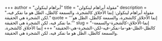 +++
author = "أبراهام لينكولن"
title = "مقولة أبراهام لينكولن"
description = "مقولة أبراهام لينكولن: إنما الأخلاق كالشجرة، والسمعة كالظل، الظل هو ما نفكر فيه، لكن الشجرة هي الحقيقة."
quote = '''إنما الأخلاق كالشجرة، والسمعة كالظل، الظل هو ما نفكر فيه، لكن الشجرة هي الحقيقة.''' 
slug = "إنما-الأخلاق-كالشجرة-والسمعة-كالظل-الظل-هو-ما-نفكر-فيه-لكن-الشجرة-هي-الحقيقة"
+++
إنما الأخلاق كالشجرة، والسمعة كالظل، الظل هو ما نفكر فيه، لكن الشجرة هي الحقيقة.
